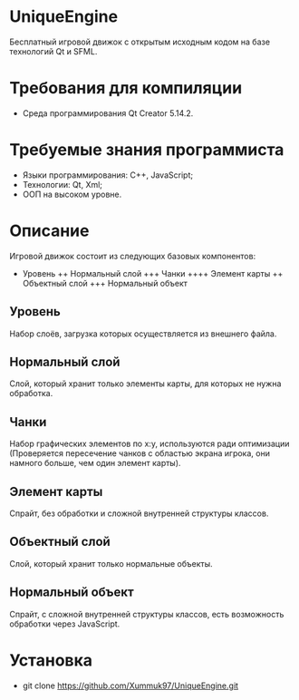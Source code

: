 # UniqueEngine
Бесплатный игровой движок с открытым исходным кодом на базе технологий Qt и SFML.

# Требования для компиляции
- Среда программирования Qt Creator 5.14.2.

# Требуемые знания программиста
- Языки программирования: C++, JavaScript;
- Технологии: Qt, Xml;
- ООП на высоком уровне.

# Описание
Игровой движок состоит из следующих базовых компонентов:
+ Уровень
++ Нормальный слой
+++ Чанки
++++ Элемент карты
++ Объектный слой
+++ Нормальный объект

## Уровень
Набор слоёв, загрузка которых осуществляется из внешнего файла.

## Нормальный слой
Слой, который хранит только элементы карты, для которых не нужна обработка.

## Чанки
Набор графических элементов по x:y, используются ради оптимизации (Проверяется пересечение чанков с областью экрана игрока, они намного больше, чем один элемент карты).

## Элемент карты
Спрайт, без обработки и сложной внутренней структуры классов.

## Объектный слой
Слой, который хранит только нормальные объекты.

## Нормальный объект
Спрайт, с сложной внутренней структуры классов, есть возможность обработки через JavaScript.

# Установка
- git clone https://github.com/Xummuk97/UniqueEngine.git
